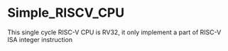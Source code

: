 # Simple_RISCV_CPU
This single cycle RISC-V CPU is RV32, it only implement a part of RISC-V ISA integer instruction
